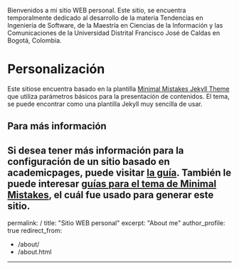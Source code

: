 
Bienvenidos a mi sitio WEB personal. Este sitio, se encuentra temporalmente dedicado al desarrollo de la materia Tendencias en Ingeniería de Software, de la Maestría en Ciencias de la Información y las Comunicaciones de la Universidad Distrital Francisco José de Caldas en Bogotá, Colombia.

Personalización
======

Este sitiose encuentra basado en la plantilla [Minimal Mistakes Jekyll Theme](https://mmistakes.github.io/minimal-mistakes/) que utiliza parámetros básicos para la presentación de contenidos. El tema, se puede encontrar como una plantilla Jekyll muy sencilla de usar.


Para más información
------
Si desea tener más información para la configuración de un sitio basado en academicpages, puede visitar [la guía](https://academicpages.github.io/markdown/). También le puede interesar [guías para el tema de Minimal Mistakes](https://mmistakes.github.io/minimal-mistakes/docs/configuration/), el cuál fue usado para generar este sitio.
---
permalink: /
title: "Sitio WEB personal"
excerpt: "About me"
author_profile: true
redirect_from: 
  - /about/
  - /about.html
---
